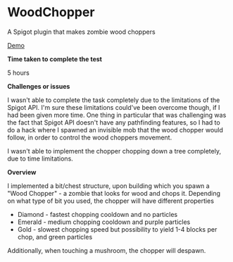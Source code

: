 # WoodChopper
 A Spigot plugin that makes zombie wood choppers

 [Demo](https://www.youtube.com/watch?v=UTMIA0GE2Fo)

**Time taken to complete the test**

5 hours

**Challenges or issues**

I wasn't able to complete the task completely due to the limitations of the Spigot API. 
I'm sure these limitations could've been overcome though, if I had been given more time.
One thing in particular that was challenging was the fact that Spigot API doesn't have any pathfinding features,
so I had to do a hack where I spawned an invisible mob that the wood chopper would follow, in order to control
the wood choppers movement.

I wasn't able to implement the chopper chopping down a tree completely, due to time limitations.

**Overview**

I implemented a bit/chest structure, upon building which you spawn a "Wood Chopper" - a zombie that looks for wood and chops it.
Depending on what type of bit you used, the chopper will have different properties

 * Diamond - fastest chopping cooldown and no particles
 * Emerald - medium chopping cooldown and purple particles
 * Gold - slowest chopping speed but possibility to yield 1-4 blocks per chop, and green particles
 
Additionally, when touching a mushroom, the chopper will despawn.
